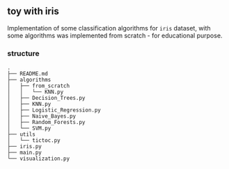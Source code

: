 ## toy with iris
Implementation of some classification algorithms for `iris` dataset, with some algorithms was implemented from scratch - for educational purpose.

### structure
```
.
├── README.md
├── algorithms
│   ├── from_scratch
│   │   └── KNN.py
│   ├── Decision_Trees.py
│   ├── KNN.py
│   ├── Logistic_Regression.py
│   ├── Naive_Bayes.py
│   ├── Random_Forests.py
│   └── SVM.py
├── utils
│   └── tictoc.py
├── iris.py
├── main.py
└── visualization.py
```
